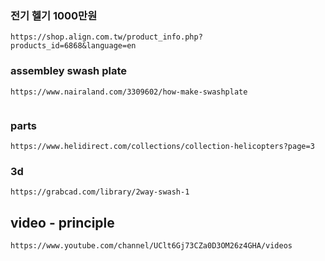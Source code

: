 


### 전기 헬기 1000만원

```
https://shop.align.com.tw/product_info.php?products_id=6868&language=en

```

### assembley swash plate

```
https://www.nairaland.com/3309602/how-make-swashplate


```

### parts

```
https://www.helidirect.com/collections/collection-helicopters?page=3

```


### 3d

```
https://grabcad.com/library/2way-swash-1

```


## video - principle

```
https://www.youtube.com/channel/UClt6Gj73CZa0D3OM26z4GHA/videos


```


